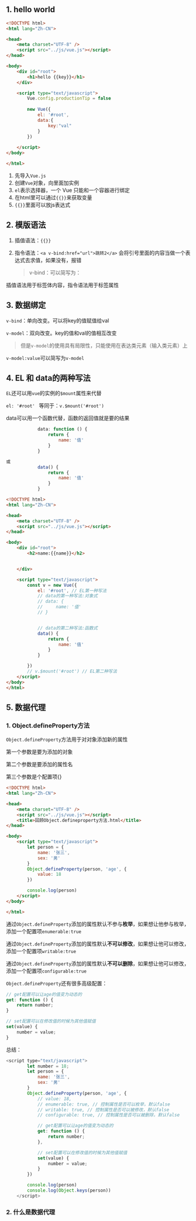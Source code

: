 ## 1. hello world

```html
<!DOCTYPE html>
<html lang="Zh-CN">

<head>
    <meta charset="UTF-8" />
    <script src="../js/vue.js"></script>
</head>

<body>
    <div id="root">
        <h1>hello {{key}}</h1>
    </div>

    <script type="text/javascript">
        Vue.config.productionTip = false
        
        new Vue({
            el: '#root',
            data:{
                key:"val"
            }
        })
        
    </script>
</body>

</html>
```

1. 先导入`Vue.js`
2. 创建`Vue`对象，向里面加实例
3. `el`表示选择器，一个 Vue 只能和一个容器进行绑定
4. 在html里可以通过`{{}}`来获取变量
4. `{{}}`里面可以放js表达式





## 2. 模版语法

1. 插值语法：`{{}}`

2. 指令语法：`<a v-bind:href="url">跳转2</a>`
   会将引号里面的内容当做一个表达式去求值，如果没有，报错

   > v-bind：可以简写为：



插值语法用于标签体内容，指令语法用于标签属性



## 3. 数据绑定

`v-bind`：单向改变。可以将key的值赋值给val

`v-model`：双向改变。key的值和val的值相互改变

> 但是`v-model`的使用具有局限性，只能使用在表达类元素（输入类元素）上

`v-model:value`可以简写为`v-model`



## 4. EL 和 data的两种写法

`EL`还可以用`vue`的实例的`$mount`属性来代替

`el: '#root' ` 等同于：`v.$mount('#root')`



data可以用一个函数代替，函数的返回值就是要的结果

```javascript
			data: function () {
                return {
                    name: '值'
                }
            }

或
			data() {
                return {
                    name: '值'
                }
            }
```



```html
<!DOCTYPE html>
<html lang="Zh-CN">

<head>
    <meta charset="UTF-8" />
    <script src="../js/vue.js"></script>
</head>

<body>
    <div id="root">
        <h2>name:{{name}}</h2>


    </div>

    <script type="text/javascript">
        const v = new Vue({
            el: '#root', // EL第一种写法
            // data的第一种写法:对象式
            // data: {
            //     name: '值'
            // }


            // data的第二种写法:函数式
            data() {
                return {
                    name: '值'
                }
            }

        })
        // v.$mount('#root') // EL第二种写法
    </script>
</body>
</html>
```





## 5. 数据代理

### 1. Object.defineProperty方法

`Object.defineProperty`方法用于对对象添加新的属性

第一个参数是要为添加的对象

第二个参数是要添加的属性名

第三个参数是个配置项{}

```html
<!DOCTYPE html>
<html lang="Zh-CN">

<head>
    <meta charset="UTF-8" />
    <script src="../js/vue.js"></script>
    <title>回顾Object.defineproperty方法.html</title>
</head>

<body>
    <script type="text/javascript">
        let person = {
            name: '张三',
            sex: '男'
        }
        Object.defineProperty(person, 'age', {
            value: 18
        })

        console.log(person)
    </script>
</body>

</html>
```

通过`Object.defineProperty`添加的属性默认不参与**枚举**，如果想让他参与枚举，添加一个配置项`enumerable:true`

通过`Object.defineProperty`添加的属性默认**不可以修改**，如果想让他可以修改，添加一个配置项`writable:true`

通过`Object.defineProperty`添加的属性默认**不可以删除**，如果想让他可以修改，添加一个配置项`configurable:true`



`Object.defineProperty`还有很多高级配置：

```javascript
// get配置可以让age的值变为动态的
get: function () {
    return number;
}
```

```javascript
// set配置可以在修改值的时候为其他值赋值
set(value) {
    number = value;
}
```



总结：

```javascript
<script type="text/javascript">
        let number = 18;
        let person = {
            name: '张三',
            sex: '男'
        }
        Object.defineProperty(person, 'age', {
            // value: 18,
            // enumerable: true, // 控制属性是否可以枚举，默认false
            // writable: true, // 控制属性是否可以被修改，默认false
            // configurable: true, // 控制属性是否可以被删除，默认false

            // get配置可以让age的值变为动态的
            get: function () {
                return number;
            },

            // set配置可以在修改值的时候为其他值赋值
            set(value) {
                number = value;
            }
        })

        console.log(person)
        console.log(Object.keys(person))
    </script>
```



### 2. 什么是数据代理

